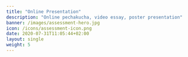 ```yaml
---
title: "Online Presentation"
description: "Online pechakucha, video essay, poster presentation"
banner: /images/assessment-hero.jpg
icon: /icons/assessment-icon.png
date: 2020-07-31T11:05:44+02:00
layout: single
weight: 5
---
```

